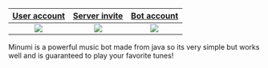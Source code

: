 | [User account](#user-account) | [Server invite](#server-invite) | [Bot account](#bot-account) |
|:-:|:-:|:-:|
| ![](https://dcbadge.vercel.app/api/shield/1149138392056078368) | [![](https://dcbadge.vercel.app/api/server/prz55BC84k)](https://discord.gg/prz55BC84k) | ![](https://dcbadge.vercel.app/api/shield/1149145183821254776?bot=true) | 

Minumi is a powerful music bot made from java so its very simple but works well and is guaranteed to play your favorite tunes!

